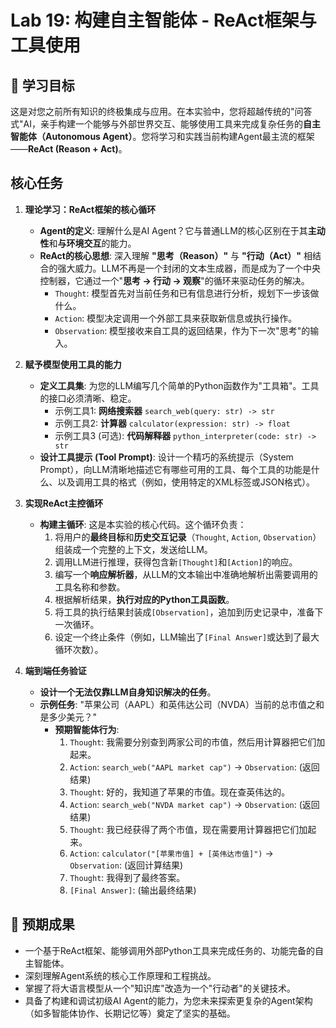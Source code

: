 # Lab 19: 构建自主智能体 - ReAct框架与工具使用

## 🎯 学习目标

这是对您之前所有知识的终极集成与应用。在本实验中，您将超越传统的"问答式"AI，亲手构建一个能够与外部世界交互、能够使用工具来完成复杂任务的**自主智能体（Autonomous Agent）**。您将学习和实践当前构建Agent最主流的框架——**ReAct (Reason + Act)**。

## 核心任务

1.  **理论学习：ReAct框架的核心循环**
    *   **Agent的定义**: 理解什么是AI Agent？它与普通LLM的核心区别在于其**主动性**和**与环境交互**的能力。
    *   **ReAct的核心思想**: 深入理解 **"思考（Reason）"** 与 **"行动（Act）"** 相结合的强大威力。LLM不再是一个封闭的文本生成器，而是成为了一个中央控制器，它通过一个"**思考 -> 行动 -> 观察**"的循环来驱动任务的解决。
        -   `Thought`: 模型首先对当前任务和已有信息进行分析，规划下一步该做什么。
        -   `Action`: 模型决定调用一个外部工具来获取新信息或执行操作。
        -   `Observation`: 模型接收来自工具的返回结果，作为下一次"思考"的输入。

2.  **赋予模型使用工具的能力**
    *   **定义工具集**: 为您的LLM编写几个简单的Python函数作为"工具箱"。工具的接口必须清晰、稳定。
        - 示例工具1: **网络搜索器** `search_web(query: str) -> str`
        - 示例工具2: **计算器** `calculator(expression: str) -> float`
        - 示例工具3 (可选): **代码解释器** `python_interpreter(code: str) -> str`
    *   **设计工具提示 (Tool Prompt)**: 设计一个精巧的系统提示（System Prompt），向LLM清晰地描述它有哪些可用的工具、每个工具的功能是什么、以及调用工具的格式（例如，使用特定的XML标签或JSON格式）。

3.  **实现ReAct主控循环**
    *   **构建主循环**: 这是本实验的核心代码。这个循环负责：
        1.  将用户的**最终目标**和**历史交互记录**（`Thought`, `Action`, `Observation`）组装成一个完整的上下文，发送给LLM。
        2.  调用LLM进行推理，获得包含新`[Thought]`和`[Action]`的响应。
        3.  编写一个**响应解析器**，从LLM的文本输出中准确地解析出需要调用的工具名称和参数。
        4.  根据解析结果，**执行对应的Python工具函数**。
        5.  将工具的执行结果封装成`[Observation]`，追加到历史记录中，准备下一次循环。
        6.  设定一个终止条件（例如，LLM输出了`[Final Answer]`或达到了最大循环次数）。

4.  **端到端任务验证**
    *   **设计一个无法仅靠LLM自身知识解决的任务**。
    *   **示例任务**: "苹果公司（AAPL）和英伟达公司（NVDA）当前的总市值之和是多少美元？"
        - **预期智能体行为**:
            1.  `Thought`: 我需要分别查到两家公司的市值，然后用计算器把它们加起来。
            2.  `Action`: `search_web("AAPL market cap")` -> `Observation`: (返回结果)
            3.  `Thought`: 好的，我知道了苹果的市值。现在查英伟达的。
            4.  `Action`: `search_web("NVDA market cap")` -> `Observation`: (返回结果)
            5.  `Thought`: 我已经获得了两个市值，现在需要用计算器把它们加起来。
            6.  `Action`: `calculator("[苹果市值] + [英伟达市值]")` -> `Observation`: (返回计算结果)
            7.  `Thought`: 我得到了最终答案。
            8.  `[Final Answer]`: (输出最终结果)

## 📝 预期成果

- 一个基于ReAct框架、能够调用外部Python工具来完成任务的、功能完备的自主智能体。
- 深刻理解Agent系统的核心工作原理和工程挑战。
- 掌握了将大语言模型从一个"知识库"改造为一个"行动者"的关键技术。
- 具备了构建和调试初级AI Agent的能力，为您未来探索更复杂的Agent架构（如多智能体协作、长期记忆等）奠定了坚实的基础。 